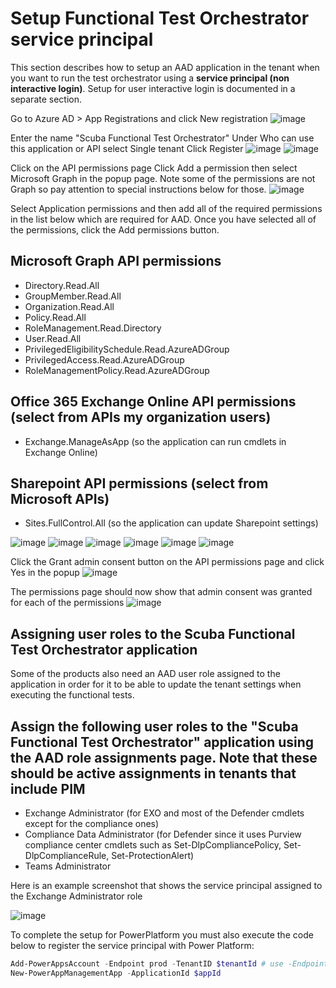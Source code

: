 # Setup Functional Test Orchestrator service principal

This section describes how to setup an AAD application in the tenant when you want to run the test orchestrator using a **service principal (non interactive login)**. Setup for user interactive login is documented in a separate section.

Go to Azure AD > App Registrations and click New registration
![image](https://github.com/cisagov/ScubaGear/assets/107076927/ad9f7a2b-587b-4c06-b08a-8075e68c7df4)

Enter the name "Scuba Functional Test Orchestrator"
Under Who can use this application or API select Single tenant
Click Register
![image](https://github.com/cisagov/ScubaGear/assets/107076927/835d9eff-911b-4f3c-beda-ca0c65286ead)
![image](https://github.com/cisagov/ScubaGear/assets/107076927/cbd602c0-998e-435a-b621-621aee0a9aff)

Click on the API permissions page
Click Add a permission then select Microsoft Graph in the popup page. Note some of the permissions are not Graph so pay attention to special instructions below for those.
![image](https://github.com/cisagov/ScubaGear/assets/107076927/2640bf0b-4ebb-48a2-9f46-29f942f648fd)

Select Application permissions and then add all of the required permissions in the list below which are required for AAD. Once you have selected all of the permissions, click the Add permissions button.

## Microsoft Graph API permissions

- Directory.Read.All
- GroupMember.Read.All
- Organization.Read.All
- Policy.Read.All
- RoleManagement.Read.Directory
- User.Read.All
- PrivilegedEligibilitySchedule.Read.AzureADGroup
- PrivilegedAccess.Read.AzureADGroup
- RoleManagementPolicy.Read.AzureADGroup

## Office 365 Exchange Online API permissions (select from APIs my organization users)

- Exchange.ManageAsApp (so the application can run cmdlets in Exchange Online)

## Sharepoint API permissions (select from Microsoft APIs)

- Sites.FullControl.All (so the application can update Sharepoint settings)

![image](https://github.com/cisagov/ScubaGear/assets/107076927/998d4549-d31f-49a0-8d39-e75858dc8ae8)
![image](https://github.com/cisagov/ScubaGear/assets/107076927/8ead310d-4d66-4bab-a476-72e373c73cd1)
![image](https://github.com/cisagov/ScubaGear/assets/107076927/d51ccbc5-4c76-4989-9708-2a7b058e2244)
![image](https://github.com/cisagov/ScubaGear/assets/107076927/e4d2a461-6486-4666-970f-c94a24a5717d)
![image](https://github.com/cisagov/ScubaGear/assets/107076927/d6246581-483b-4cfb-8def-cdbc42589e36)
![image](https://github.com/cisagov/ScubaGear/assets/107076927/6d6081d3-b1a9-4d5b-abb1-41fa8ecc4005)

Click the Grant admin consent button on the API permissions page and click Yes in the popup
![image](https://github.com/cisagov/ScubaGear/assets/107076927/f5bcf13d-1cc4-4fa6-8750-1d7059f0ec6b)

The permissions page should now show that admin consent was granted for each of the permissions
![image](https://github.com/cisagov/ScubaGear/assets/107076927/6065fcba-f3c3-4a37-944f-f19c4c7e0e7a)

## Assigning user roles to the Scuba Functional Test Orchestrator application

Some of the products also need an AAD user role assigned to the application in order for it to be able to update the tenant settings when executing the functional tests.

## Assign the following user roles to the "Scuba Functional Test Orchestrator" application using the AAD role assignments page.  Note that these should be active assignments in tenants that include PIM

- Exchange Administrator (for EXO and most of the Defender cmdlets except for the compliance ones)
- Compliance Data Administrator (for Defender since it uses Purview compliance center cmdlets such as Set-DlpCompliancePolicy, Set-DlpComplianceRule, Set-ProtectionAlert)
- Teams Administrator

Here is an example screenshot that shows the service principal assigned to the Exchange Administrator role

![image](https://github.com/cisagov/ScubaGear/assets/107076927/6b90524a-0888-4201-80b1-0216bec5a503)

To complete the setup for PowerPlatform you must also execute the code below to register the service principal with Power Platform:

``` PowerShell
Add-PowerAppsAccount -Endpoint prod -TenantID $tenantId # use -Endpoint usgov for gcc tenants
New-PowerAppManagementApp -ApplicationId $appId
